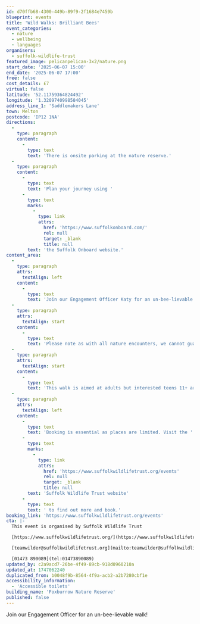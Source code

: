 ```yaml
---
id: d70ffb68-4300-449b-89f9-2f1684e7459b
blueprint: events
title: 'Wild Walks: Brilliant Bees'
event_categories:
  - nature
  - wellbeing
  - languages
organisers:
  - suffolk-wildlife-trust
featured_image: pelicanpelican-3x2/nature.png
start_date: '2025-06-07 15:00'
end_date: '2025-06-07 17:00'
free: false
cost_details: £7
virtual: false
latitude: '52.11759364824492'
longitude: '1.3209740998584045'
address_line_1: 'Saddlemakers Lane'
town: Melton
postcode: 'IP12 1NA'
directions:
  -
    type: paragraph
    content:
      -
        type: text
        text: 'There is onsite parking at the nature reserve.'
  -
    type: paragraph
    content:
      -
        type: text
        text: 'Plan your journey using '
      -
        type: text
        marks:
          -
            type: link
            attrs:
              href: 'https://www.suffolkonboard.com/'
              rel: null
              target: _blank
              title: null
        text: 'the Suffolk Onboard website.'
content_area:
  -
    type: paragraph
    attrs:
      textAlign: left
    content:
      -
        type: text
        text: 'Join our Engagement Officer Katy for an un-bee-lievable walk! Katy has a PhD in bumblebee behaviour and will show you the hidden world of these amazing insects as you explore our beautiful reserve.'
  -
    type: paragraph
    attrs:
      textAlign: start
    content:
      -
        type: text
        text: 'Please note as with all nature encounters, we cannot guarantee sightings especially in poor weather.'
  -
    type: paragraph
    attrs:
      textAlign: start
    content:
      -
        type: text
        text: 'This walk is aimed at adults but interested teens 11+ are welcome if accompanied by an adult with a ticket. We are also running bee themed Wild Families (5-11yo) and Young Naturalists (11-16yo) in June, please check our events page for more details.'
  -
    type: paragraph
    attrs:
      textAlign: left
    content:
      -
        type: text
        text: 'Booking is essential as places are limited. Visit the '
      -
        type: text
        marks:
          -
            type: link
            attrs:
              href: 'https://www.suffolkwildlifetrust.org/events'
              rel: null
              target: _blank
              title: null
        text: 'Suffolk Wildlife Trust website'
      -
        type: text
        text: ' to find out more and book.'
booking_link: 'https://www.suffolkwildlifetrust.org/events'
cta: |-
  This event is organised by Suffolk Wildlife Trust

  [https://www.suffolkwildlifetrust.org/](https://www.suffolkwildlifetrust.org/)

  [teamwilder@suffolkwildlifetrust.org](mailto:teamwilder@suffolkwildlifetrust.org)

  [01473 890089](tel:01473890089)
updated_by: c2a9acd7-26be-4f49-89cb-918d0960210a
updated_at: 1747062240
duplicated_from: b0048f9b-8564-4f9a-acb2-a2b7280cbf1e
accessibility_information:
  - 'Accessible toilets'
building_name: 'Foxburrow Nature Reserve'
published: false
---
```

Join our Engagement Officer for an un-bee-lievable walk!
